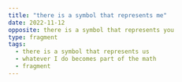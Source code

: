 ```yaml
---
title: "there is a symbol that represents me"
date: 2022-11-12
opposite: there is a symbol that represents you
type: fragment
tags:
  - there is a symbol that represents us
  - whatever I do becomes part of the math
  - fragment
---
```

